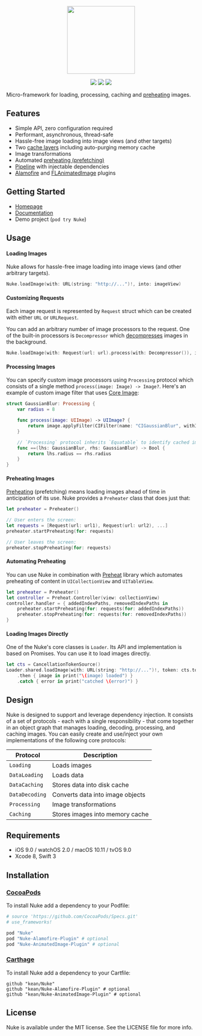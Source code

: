 <p align="center"><img src="https://cloud.githubusercontent.com/assets/1567433/13918338/f8670eea-ef7f-11e5-814d-f15bdfd6b2c0.png" height="180"/>

<p align="center">
<a href="https://cocoapods.org"><img src="https://img.shields.io/cocoapods/v/Nuke.svg"></a>
<a href="https://github.com/Carthage/Carthage"><img src="https://img.shields.io/badge/Carthage-compatible-4BC51D.svg?style=flat"></a>
<a href="http://cocoadocs.org/docsets/Nuke"><img src="https://img.shields.io/cocoapods/p/Nuke.svg?style=flat)"></a>
</p>

Micro-framework for loading, processing, caching and [preheating](https://kean.github.io/blog/image-preheating) images.

## <a name="h_features"></a>Features

- Simple API, zero configuration required
- Performant, asynchronous, thread-safe
- Hassle-free image loading into image views (and other targets)
- Two [cache layers](https://kean.github.io/blog/image-caching) including auto-purging memory cache
- Image transformations
- Automated [preheating (prefetching)](https://kean.github.io/blog/image-preheating)
- [Pipeline](#h_design) with injectable dependencies
- [Alamofire](https://github.com/kean/Nuke-Alamofire-Plugin) and [FLAnimatedImage](https://github.com/kean/Nuke-AnimatedImage-Plugin) plugins

## <a name="h_getting_started"></a>Getting Started

- [Homepage](http://kean.github.io/Nuke)
- [Documentation](http://kean.github.io/Nuke/docs/)
- Demo project (`pod try Nuke`)

## <a name="h_usage"></a>Usage

#### Loading Images

Nuke allows for hassle-free image loading into image views (and other arbitrary targets). 

```swift
Nuke.loadImage(with: URL(string: "http://...")!, into: imageView)
```

#### Customizing Requests

Each image request is represented by `Request` struct which can be created with either `URL` or `URLRequest`.

You can add an arbitrary number of image processors to the request. One of the built-in processors is `Decompressor` which [decompresses](https://www.cocoanetics.com/2011/10/avoiding-image-decompression-sickness/) images in the background.

```swift
Nuke.loadImage(with: Request(url: url).process(with: Decompressor()), into: imageView)
```


#### Processing Images

You can specify custom image processors using `Processing` protocol which consists of a single method `process(image: Image) -> Image?`. Here's an example of custom image filter that uses [Core Image](https://github.com/kean/Nuke/wiki/Core-Image-Integration-Guide):

```swift
struct GaussianBlur: Processing {
    var radius = 8

    func process(image: UIImage) -> UIImage? {
        return image.applyFilter(CIFilter(name: "CIGaussianBlur", withInputParameters: ["inputRadius" : self.radius]))
    }

    // `Processing` protocol inherits `Equatable` to identify cached images
    func ==(lhs: GaussianBlur, rhs: GaussianBlur) -> Bool {
        return lhs.radius == rhs.radius
    }
}
```


#### Preheating Images

[Preheating](https://kean.github.io/blog/image-preheating) (prefetching) means loading images ahead of time in anticipation of its use. Nuke provides a `Preheater` class that does just that:

```swift
let preheater = Preheater()

// User enters the screen:
let requests = [Request(url: url1), Request(url: url2), ...]
preheater.startPreheating(for: requests)

// User leaves the screen:
preheater.stopPreheating(for: requests)
```


#### Automating Preheating

You can use Nuke in combination with [Preheat](https://github.com/kean/Preheat) library which automates preheating of content in `UICollectionView` and `UITableView`.

```swift
let preheater = Preheater()
let controller = Preheat.Controller(view: collectionView)
controller.handler = { addedIndexPaths, removedIndexPaths in
    preheater.startPreheating(for: requests(for: addedIndexPaths))
    preheater.stopPreheating(for: requests(for: removedIndexPaths))
}
```


#### Loading Images Directly

One of the Nuke's core classes is `Loader`. Its API and implementation is based on Promises. You can use it to load images directly.

```swift
let cts = CancellationTokenSource()
Loader.shared.loadImage(with: URL(string: "http://...")!, token: cts.token)
    .then { image in print("\(image) loaded") }
    .catch { error in print("catched \(error)") }
```


## Design<a name="h_design"></a>

Nuke is designed to support and leverage dependency injection. It consists of a set of protocols - each with a single responsibility - that come together in an object graph that manages loading, decoding, processing, and caching images. You can easily create and use/inject your own implementations of the following core protocols:

|Protocol|Description|
|--------|-----------|
|`Loading`|Loads images|
|`DataLoading`|Loads data|
|`DataCaching`|Stores data into disk cache|
|`DataDecoding`|Converts data into image objects|
|`Processing`|Image transformations|
|`Caching`|Stores images into memory cache|


## Requirements<a name="h_requirements"></a>

- iOS 9.0 / watchOS 2.0 / macOS 10.11 / tvOS 9.0
- Xcode 8, Swift 3


## Installation<a name="installation"></a>

### [CocoaPods](http://cocoapods.org)

To install Nuke add a dependency to your Podfile:

```ruby
# source 'https://github.com/CocoaPods/Specs.git'
# use_frameworks!

pod "Nuke"
pod "Nuke-Alamofire-Plugin" # optional
pod "Nuke-AnimatedImage-Plugin" # optional
```

### [Carthage](https://github.com/Carthage/Carthage)

To install Nuke add a dependency to your Cartfile:

```
github "kean/Nuke"
github "kean/Nuke-Alamofire-Plugin" # optional
github "kean/Nuke-AnimatedImage-Plugin" # optional
```

## License

Nuke is available under the MIT license. See the LICENSE file for more info.
